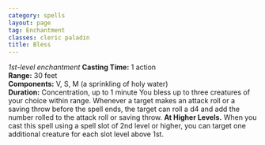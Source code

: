 ```yaml
---
category: spells
layout: page
tag: Enchantment
classes: cleric paladin
title: Bless
---
```


_1st-level enchantment_ **Casting Time:** 1 action   
**Range:** 30 feet   
**Components:** V, S, M (a sprinkling of holy water)    
**Duration:** Concentration, up to 1 minute You bless up to three creatures of your choice within range. Whenever a target makes an attack roll or a saving throw before the spell ends, the target can roll a d4 and add the number rolled to the attack roll or saving throw. **At Higher Levels.** When you cast this spell using a spell slot of 2nd level or higher, you can target one additional creature for each slot level above 1st. 
